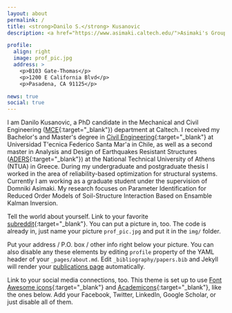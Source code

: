 ```yaml
---
layout: about
permalink: /
title: <strong>Danilo S.</strong> Kusanovic
description: <a href="https://www.asimaki.caltech.edu/">Asimaki's Group</a>. <a href="https://github.com/dankusanovic">GitHub page</a> <a href="https://www.google.com/maps/place/Caltech,+Gates-Thomas+building/@34.1368233,-118.1241685,18z/data=!4m5!3m4!1s0x80c2c4a7dc55fc89:0xe18c273324110915!8m2!3d34.1371131!4d-118.1245179">Address</a>. 

profile:
  align: right
  image: prof_pic.jpg
  address: >
    <p>B103 Gate-Thomas</p>
    <p>1200 E California Blvd</p>
    <p>Pasadena, CA 91125</p>

news: true
social: true
---
```

I am Danilo Kusanovic, a PhD candidate in the Mechanical and Civil Engineering ([MCE](http://www.mce.caltech.edu/){:target="\_blank"}) department at Caltech. I received my Bachelor's and Master's degree in [Civil Engineering](http://postgrado.usm.cl/en/programas/programas-de-magister/magister-en-ciencias-de-la-ingenieria-civil/){:target="\_blank"} at  Universidad T\'ecnica Federico Santa Mar\'a in Chile, as well as a second master in Analysis and Design of Earthquakes Resistant Structures ([ADERS](http://www.postgrad.structural.civil.ntua.gr/pclab_eng/index_eng.htm){:target="\_blank"}) at the National Technical University of Athens (NTUA) in Greece. During my undergraduate and postgraduate thesis I worked in the area of reliability-based optimization for structural systems. Currently I am working as a graduate student under the supervision of Domniki Asimaki. My research focuses on Parameter Identification for Reduced Order Models of Soil-Structure Interaction Based on Ensamble Kalman Inversion. 





Tell the world about yourself. Link to your favorite [subreddit](http://reddit.com){:target="\_blank"}. You can put a picture in, too. The code is already in, just name your picture `prof_pic.jpg` and put it in the `img/` folder.

Put your address / P.O. box / other info right below your picture. You can also disable any these elements by editing `profile` property of the YAML header of your `_pages/about.md`. Edit `_bibliography/papers.bib` and Jekyll will render your [publications page](/al-folio/publications/) automatically.

Link to your social media connections, too. This theme is set up to use [Font Awesome icons](http://fortawesome.github.io/Font-Awesome/){:target="\_blank"} and [Academicons](https://jpswalsh.github.io/academicons/){:target="\_blank"}, like the ones below. Add your Facebook, Twitter, LinkedIn, Google Scholar, or just disable all of them.
